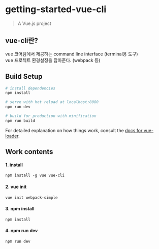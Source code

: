 # getting-started-vue-cli

> A Vue.js project

## vue-cli란?
vue 코어팀에서 제공하는 command line interface (terminal용 도구)   
vue 프로젝트 환경설정을 잡아준다. (webpack 등)

## Build Setup

``` bash
# install dependencies
npm install

# serve with hot reload at localhost:8080
npm run dev

# build for production with minification
npm run build
```

For detailed explanation on how things work, consult the [docs for vue-loader](http://vuejs.github.io/vue-loader).

## Work contents

#### 1. install
```
npm install -g vue vue-cli
```

#### 2. vue init
```
vue init webpack-simple
```    

#### 3. npm install
```
npm install
```

#### 4. npm run dev
```
npm run dev
```



